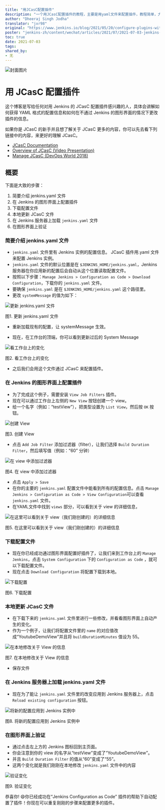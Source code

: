 ```yaml
---
title: "用JCasC配置插件"
description: "一个用JCasC配置插件的教程，主要是用yaml文件来配置插件，教程简单，大致分为六个步骤。"
author: "Dheeraj Singh Jodha"
translator: "jxr98"
original: "https://www.jenkins.io/blog/2021/05/20/configure-plugins-with-jcasc/"
poster: "jenkins-zh/content/wechat/articles/2021/07/2021-07-03-jenkins-JCasC-tutorial-translation/JCasC-logo.jpg"
toc: true
date: 2021-07-03
tags:
shared_by:
- 无
---
```


![封面图片](https://repository-images.githubusercontent.com/107676801/2c522780-b1fb-11e9-8f83-f7009988212e)

# 用 JCasC 配置插件

这个博客是写给任何对用 Jenkins 的 JCasC 配置插件感兴趣的人，具体会讲解如何获得 YAML 格式的配置信息和如何在不通过 Jenkins 的图形界面的情况下更改插件的信息。

如果你是 JCasC 的新手并且想了解关于 JCasC 更多的内容，你可以先去看下列链接中的内容，来更好的理解 JCasC。

- [JCasC Documentation](https://plugins.jenkins.io/configuration-as-code/)
- [Overview of JCasC (Video Presentation)](https://www.youtube.com/watch?v=wTzljM-EDjI)
- [Manage JCasC (DevOps World 2018)](https://www.youtube.com/watch?v=47D3H1BZi4o)

## 概要

下面是大致的步骤：

1. 简要介绍 jenkins.yaml 文件
2. 在 Jenkins 的图形界面上配置插件
3. 下载配置文件
4. 本地更新 JCasC 文件
5. 在 Jenkins 服务器上加载 `jenkins.yaml` 文件
6. 在图形界面上验证

### 简要介绍 jenkins.yaml 文件

* `jenkins.yaml` 文件里有 Jenkins 实例的配置信息。 JCasC 插件用.yaml 文件来配置 Jenkins 实例。
* `jenkins.yaml` 文件的默认位置是在 `$JENKINS_HOME/jenkins.yaml`，Jenkins 服务器在你应用新的配置后会自动从这个位置读取配置文件。
* 按照以下步骤：`Manage Jenkins > Configuration as Code > Download Configuration`，下载你的 `jenkins.yaml` 文件。
* 要确保 `jenkins.yaml` 是在 `$JENKINS_HOME/jenkins.yaml` 这个路径里。
* 更改 `systemMessage` 的值为如下：

![更新 jenkins.yaml 文件](2021-07-03-jenkins-JCasC-tutorial-translation/updating-the-jenkins-file.png)

图1. 更新 jenkins.yaml 文件

* 重新加载现有的配置，让 systemMessage 生效。

* 现在，在工作台的顶端，你可以看到更新过后的 System Message

![看工作台上的变化](2021-07-03-jenkins-JCasC-tutorial-translation/viewing-changes-in-jenkins-file.png)

图2. 看工作台上的变化

* 之后我们会用这个文件通过 JCasC 来配置插件。

### 在 Jenkins 的图形界面上配置插件

* 为了完成这个例子，需要安装 `View Job Filters` 插件。
* 现在可以通过工作台上左侧的 `New View` 按钮创建一个 view。
* 给一个名字（例如：“testView”），把类型设置为 `List View`，然后按 `OK` 按钮。

![创建 View](2021-07-03-jenkins-JCasC-tutorial-translation/naming-the-view.png)

图3. 创建 View

* 点击 `Add Job Filter` 添加过滤器（filter），让我们选择 `Build Duration Filter`，然后填写值（例如：“60” 分钟）

![在 view 中添加过滤器](2021-07-03-jenkins-JCasC-tutorial-translation/add-filters-to-view.png)

图4. 在 view 中添加过滤器

* 点击 `Apply > Save`
* 在你的主要的 `jenkins.yaml` 配置文件中能看到所有的配置信息。点击 `Manage Jenkins > Configuration as Code > View Configuration`可以查看 `jenkins.yaml` 文件。
* 在YAML文件中找到 `views` 部分，可以看到关于 view 的详细信息，

![在这里可以看到关于 view（我们刚创建的）的详细信息](2021-07-03-jenkins-JCasC-tutorial-translation/yaml-file-on-jenkins-ui.png)

图5. 在这里可以看到关于 view（我们刚创建的）的详细信息

### 下载配置文件

* 现在你已经成功通过图形界面配置好插件了，让我们来到工作台上的 `Manage Jenkins`，点击 `System Configuration` 下的 `Configuration as Code` ，就可以下载配置文件。
* 现在点击 `Download Configuration` 将配置下载到本地。

![下载配置](2021-07-03-jenkins-JCasC-tutorial-translation/download-config-button.png)

图6. 下载配置

### 本地更新 JCasC 文件

* 在下载下来的 `jenkins.yaml` 文件里进行一些修改，并看看图形界面上自动产生的变化。
* 作为一个例子，让我们将配置文件里的 `name` 的对应值改成“YoutubeDemoView”并且将 `buildDurationMinutes` 值设为 55。

![在本地修改关于 View 的信息](2021-07-03-jenkins-JCasC-tutorial-translation/yaml-file-on-local-text-editor.png)

图7. 在本地修改关于 View 的信息

* 保存文件

### 在 Jenkins 服务器上加载 jenkins.yaml 文件

* 现在为了能让 `jenkins.yaml` 文件里的改变应用到 Jenkins 服务器上，点击 `Reload existing configuration` 按钮。

![将新的配置应用到 Jenkins 实例中](2021-07-03-jenkins-JCasC-tutorial-translation/apply-new-config.png)

图8. 将新的配置应用到 Jenkins 实例中

### 在图形界面上验证

* 通过点击左上方的 Jenkins 图标回到主页面。
* 你会注意到你的 view 的名字从“testView”变成了“YoutubeDemoView”。
* 并且 `Build Duration Filter` 的值从“60”变成了“55”。
* 这两个变化就是我们刚刚在本地修改 `jenkins.yaml` 文件中的内容

![验证变化](2021-07-03-jenkins-JCasC-tutorial-translation/view-final-changes.png)

图9. 验证变化

恭喜你! :smile:你已经成功在“Jenkins Configuration as Code” 插件的帮助下自动配置了插件！你现在可以重复刚刚的步骤来配置更多的插件。
